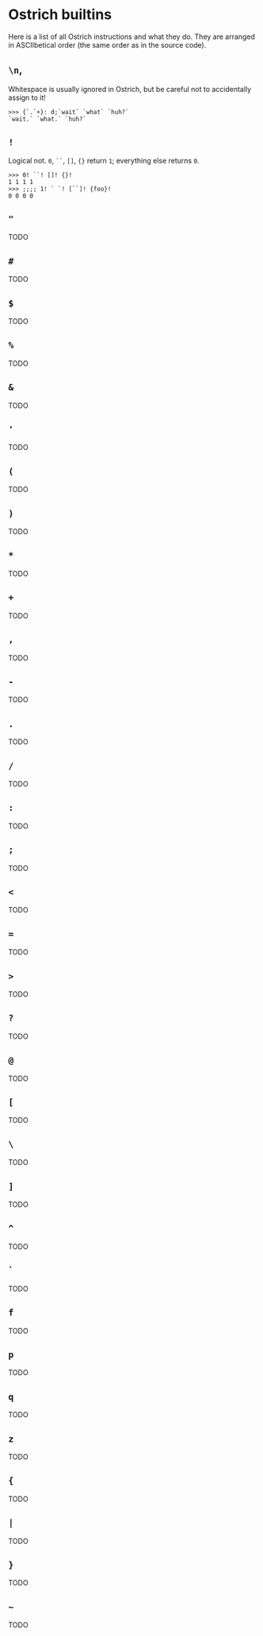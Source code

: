 # Ostrich builtins

Here is a list of all Ostrich instructions and what they do. They are arranged
in ASCIIbetical order (the same order as in the source code).

## `\n`, ` `

Whitespace is usually ignored in Ostrich, but be careful not to accidentally assign to it!

    >>> {`.`+}: d;`wait` `what` `huh?`
    `wait.` `what.` `huh?`

## `!`

Logical not. `0`, ` `` `, `[]`, `{}` return `1`; everything else returns `0`.

    >>> 0! ``! []! {}!
    1 1 1 1
    >>> ;;;; 1! ` `! [``]! {foo}!
    0 0 0 0

## `"`

TODO

## `#`

TODO

## `$`

TODO

## `%`

TODO

## `&`

TODO

## `'`

TODO

## `(`

TODO

## `)`

TODO

## `*`

TODO

## `+`

TODO

## `,`

TODO

## `-`

TODO

## `.`

TODO

## `/`

TODO

## `:`

TODO

## `;`

TODO

## `<`

TODO

## `=`

TODO

## `>`

TODO

## `?`

TODO

## `@`

TODO

## `[`

TODO

## `\`

TODO

## `]`

TODO

## `^`

TODO

## `` ` ``

TODO

## `f`

TODO

## `p`

TODO

## `q`

TODO

## `z`

TODO

## `{`

TODO

## `|`

TODO

## `}`

TODO

## `~`

TODO
